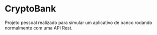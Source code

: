 # CryptoBank
Projeto pessoal realizado para simular um aplicativo de banco rodando normalmente com uma API Rest.
